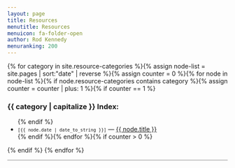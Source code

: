 ```yaml
---
layout: page
title: Resources
menutitle: Resources
menuicon: fa-folder-open
author: Rod Kennedy
menuranking: 200
---
```


{% for category in site.resource-categories %}{%
	assign node-list = site.pages | sort:"date" | reverse %}{%
	assign counter = 0 %}{%
	for node in node-list %}{%
		if node.resource-categories contains category %}{%
			assign counter = counter | plus: 1 %}{%
			if counter == 1 %}
### {{ category | capitalize }} Index:
<ul>{%
			endif %}
	<li><small><code>[{{ node.date | date_to_string }}]</code></small> &mdash;
	<a href="{{ site.baseurl }}{{ node.url }}">{{ node.title }} </a></li>{%
		endif %}{%
	endfor %}{%
	if counter > 0 %}
</ul>{% endif %}
{% endfor %}

<hr style="opacity: 0.5">
